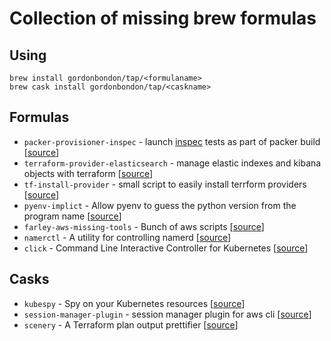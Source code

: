 # Collection of missing brew formulas

## Using

```
brew install gordonbondon/tap/<formulaname>
brew cask install gordonbondon/tap/<caskname>
```

## Formulas

* `packer-provisioner-inspec` - launch [inspec](https://www.inspec.io/) tests as part of packer build [[source](https://github.com/devinturner/packer-provisioner-inspec)]
* `terraform-provider-elasticsearch` - manage elastic indexes and kibana objects with terraform [[source](https://github.com/phillbaker/terraform-provider-elasticsearch)]
* `tf-install-provider` - small script to easily install terrform providers [[source](https://gist.github.com/drewsonne/693feb5278af158690cf65b1cb7d0e86)]
* `pyenv-implict` - Allow pyenv to guess the python version from the program name [[source](https://github.com/concordusapps/pyenv-implict)]
* `farley-aws-missing-tools` - Bunch of aws scripts [[source](https://github.com/AndrewFarley/farley-aws-missing-tools/)]
* `namerctl` - A utility for controlling namerd [[source](https://github.com/linkerd/namerctl)]
* `click` - Command Line Interactive Controller for Kubernetes [[source](https://github.com/databricks/click)]

## Casks

* `kubespy` - Spy on your Kubernetes resources [[source](https://github.com/pulumi/kubespy)]
* `session-manager-plugin` - session manager plugin for aws cli [[source](https://docs.aws.amazon.com/systems-manager/latest/userguide/session-manager-working-with-install-plugin.html)]
* `scenery` - A Terraform plan output prettifier [[source](https://github.com/dmlittle/scenery)]
